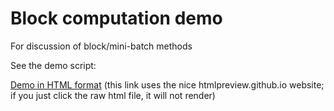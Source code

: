 # Block computation demo

For discussion of block/mini-batch methods

See the demo script:

[Demo in HTML format](http://htmlpreview.github.io/?https://github.com/stephenbeckr/CambridgeOptimisationCourse/blob/master/BlockComputation_demo/MatrixMultiplyDemo.html)
(this link uses the nice htmlpreview.github.io website; if you just click the raw html file, it will not render)
